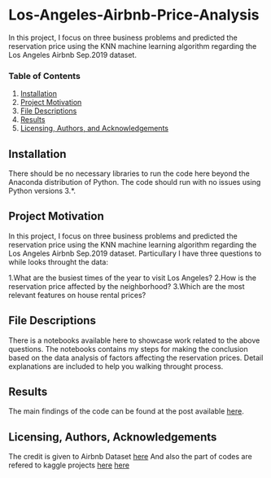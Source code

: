 # Los-Angeles-Airbnb-Price-Analysis

In this project, I focus on three business problems and predicted the reservation price using the KNN machine learning algorithm regarding the Los Angeles Airbnb Sep.2019 dataset.

### Table of Contents

1. [Installation](#installation)
2. [Project Motivation](#motivation)
3. [File Descriptions](#files)
4. [Results](#results)
5. [Licensing, Authors, and Acknowledgements](#licensing)

## Installation <a name="installation"></a>
There should be no necessary libraries to run the code here beyond the Anaconda distribution of Python.  The code should run with no issues using Python versions 3.*.

## Project Motivation<a name="motivation"></a>

In this project, I focus on three business problems and predicted the reservation price using the KNN machine learning algorithm regarding the Los Angeles Airbnb Sep.2019 dataset.
Particullary I have three questions to while looks throught the data:

1.What are the busiest times of the year to visit Los Angeles?
2.How is the reservation price affected by the neighborhood?
3.Which are the most relevant features on house rental prices?


## File Descriptions <a name="files"></a>
There is a notebooks available here to showcase work related to the above questions.
The notebooks contains my steps for making the conclusion based on the data analysis of factors affecting the reservation prices. Detail explanations are included to help  you walking throught process.

## Results<a name="results"></a>
The main findings of the code can be found at the post available [here](https://medium.com/@mainemayjane/los-angeles-airbnb-reservation-price-analysis-sep-2019-66aa3dc984c5).


## Licensing, Authors, Acknowledgements<a name="licensing"></a>
The credit is given to Airbnb Dataset [here](http://insideairbnb.com/los-angeles/)
And also the part of codes are refered to kaggle projects [here](https://www.kaggle.com/aleksandradeis/airbnb-seattle-reservation-prices-analysis)
[here](https://www.kaggle.com/cliffcheng/seattle-airbnb-intro-analysis)
